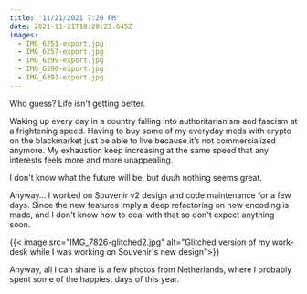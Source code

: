 ```yaml
---
title: '11/21/2021 7:20 PM'
date: 2021-11-21T18:20:23.645Z
images:
  - IMG_6251-export.jpg
  - IMG_6257-export.jpg
  - IMG_6299-export.jpg
  - IMG_6390-export.jpg
  - IMG_6391-export.jpg
---
```

Who guess? Life isn't getting better.

Waking up every day in a country falling into authoritarianism and fascism at a frightening speed. Having to buy some of my everyday meds with crypto on the blackmarket just be able to live because it’s not commercialized anymore. My exhaustion keep increasing at the same speed that any interests feels more and more unappealing.

I don't know what the future will be, but duuh nothing seems great.

Anyway… I worked on Souvenir v2 design and code maintenance for a few days. Since the new features imply a deep refactoring on how encoding is made, and I don't know how to deal with that so don't expect anything soon.

{{< image src="IMG_7826-glitched2.jpg" alt="Glitched version of my work-desk while I was working on Souvenir's new design">}}

Anyway, all I can share is a few photos from Netherlands, where I probably spent some of the happiest days of this year.
